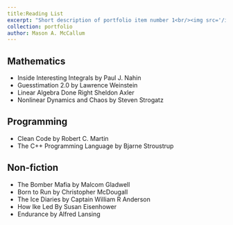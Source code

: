 ```yaml
---
title:Reading List 
excerpt: "Short description of portfolio item number 1<br/><img src='/images/500x300.png'>"
collection: portfolio
author: Mason A. McCallum
---
```


## Mathematics
-	Inside Interesting Integrals by Paul J. Nahin
-	Guesstimation 2.0 by Lawrence Weinstein
-	Linear Algebra Done Right Sheldon Axler
- Nonlinear Dynamics and Chaos by Steven Strogatz

## Programming

- Clean Code by Robert C. Martin
- The C++ Programming Language by Bjarne Stroustrup

## Non-fiction

- The Bomber Mafia by Malcom Gladwell
- Born to Run by Christopher McDougall
- The Ice Diaries by Captain William R Anderson
- How Ike Led By Susan Eisenhower
- Endurance by Alfred Lansing

